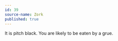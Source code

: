 ```yaml
---
id: 39
source-name: Zork
published: true
---
```


<p>It is pitch black. You are likely to be eaten by a grue.</p>


